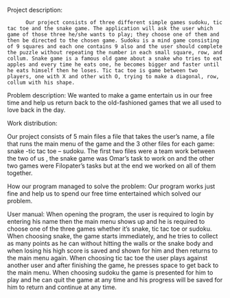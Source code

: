 Project description:


          Our project consists of three different simple games sudoku, tic tac toe and the snake game. The application will ask the user which game of those three he/she wants to play; they choose one of them and then be directed to the chosen game. Sudoku is a mind game consisting of 9 squares and each one contains 9 also and the user should complete the puzzle without repeating the number in each small square, row, and collum. Snake game is a famous old game about a snake who tries to eat apples and every time he eats one, he becomes bigger and faster until he eats himself then he loses. Tic tac toe is game between two players, one with X and other with O, trying to make a diagonal, row, collum with his shape.


Problem description:
We wanted to make a game entertain us in our free time and help us return back to the old-fashioned games that we all used to love back in the day.


Work distribution:

Our project consists of 5 main files a file that takes the user’s name, a file that runs the main menu of the game and the 3 other files for each game: snake -tic tac toe – sudoku.
The first two files were a team work between the two of us , the snake game was Omar’s task to work on and the other two games were Filopater’s tasks but at the end we worked on all of them together.

How our program managed to solve the problem:
Our program works just fine and help us to spend our free time entertained which solved our problem.



User manual:
When opening the program, the user is required to login by entering his name then the main menu shows up and he is required to choose one of the three games whether it’s snake, tic tac toe or sudoku.
When choosing snake, the game starts immediately, and he tries to collect as many points as he can without hitting the walls or the snake body and when losing his high score is saved and shown for him and then returns to the main menu again.
When choosing tic tac toe the user plays against another user and after finishing the game, he presses space to get back to the main menu.
When choosing sudoku the game is presented for him to play and he can quit the game at any time and his progress will be saved for him to return and continue at any time.
